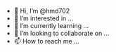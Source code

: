 - 👋 Hi, I’m @hmd702
- 👀 I’m interested in ...
- 🌱 I’m currently learning ...
- 💞️ I’m looking to collaborate on ...
- 📫 How to reach me ...

<!---
hmd702/hmd702 is a ✨ special ✨ repository because its `README.md` (this file) appears on your GitHub profile.
You can click the Preview link to take a look at your changes.
--->
